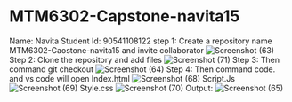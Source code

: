 # MTM6302-Capstone-navita15
Name: Navita
Student Id: 90541108122
step 1: Create a repository name MTM6302-Caostone-navita15 and invite collaborator
![Screenshot (63)](https://github.com/navita15/MTM6302-Capstone-navita15/assets/133902865/157fbca2-58c3-4547-8805-875def271cf6)
Step 2: Clone the repository and add files
![Screenshot (71)](https://github.com/navita15/MTM6302-Capstone-navita15/assets/133902865/6067e960-e9fe-4c01-8cf1-1f9f683f3e31)
Step 3: Then command git checkout
![Screenshot (64)](https://github.com/navita15/MTM6302-Capstone-navita15/assets/133902865/19706120-f0f4-42f2-8874-9ffc35804e18)
Step 4: Then command code. and vs code will open
Index.html
![Screenshot (68)](https://github.com/navita15/MTM6302-Capstone-navita15/assets/133902865/3ada92c9-7d88-4c99-863e-e3689abeb9f9)
Script.Js
![Screenshot (69)](https://github.com/navita15/MTM6302-Capstone-navita15/assets/133902865/98895dfe-faf2-407a-9b97-79da19a3757e)
Style.css
![Screenshot (70)](https://github.com/navita15/MTM6302-Capstone-navita15/assets/133902865/54486b72-68fe-4102-bb50-91d5e02a1bc4)
Output: 
![Screenshot (65)](https://github.com/navita15/MTM6302-Capstone-navita15/assets/133902865/9e09faa2-7607-479a-b389-29e9e9a7a05f)







